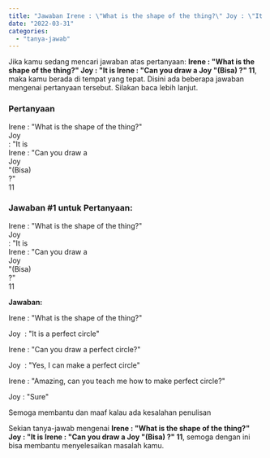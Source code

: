 ```yaml
---
title: "Jawaban Irene : \"What is the shape of the thing?\" Joy : \"It is Irene : \"Can you draw a Joy \"(Bisa) ?\" 11​"
date: "2022-03-31"
categories: 
  - "tanya-jawab"
---
```


Jika kamu sedang mencari jawaban atas pertanyaan: **Irene : "What is the shape of the thing?" Joy : "It is Irene : "Can you draw a Joy "(Bisa) ?" 11​**, maka kamu berada di tempat yang tepat. Disini ada beberapa jawaban mengenai pertanyaan tersebut. Silakan baca lebih lanjut.

### Pertanyaan

  
Irene : "What is the shape of the thing?"  
Joy  
: "It is  
Irene : "Can you draw a  
Joy  
"(Bisa)  
?"  
11​

### Jawaban #1 untuk Pertanyaan:  
Irene : "What is the shape of the thing?"  
Joy  
: "It is  
Irene : "Can you draw a  
Joy  
"(Bisa)  
?"  
11​

**Jawaban:**

Irene : "What is the shape of the thing?"

Joy  : "It is a perfect circle"

Irene : "Can you draw a perfect circle?"

Joy  : "Yes, I can make a perfect circle"

Irene : "Amazing, can you teach me how to make perfect circle?"

Joy : "Sure"

Semoga membantu dan maaf kalau ada kesalahan penulisan

Sekian tanya-jawab mengenai **Irene : "What is the shape of the thing?" Joy : "It is Irene : "Can you draw a Joy "(Bisa) ?" 11​**, semoga dengan ini bisa membantu menyelesaikan masalah kamu.
